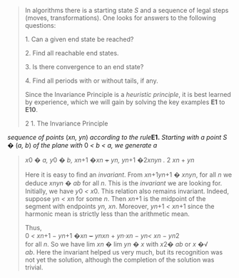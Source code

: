 > In algorithms there is a starting state *S* and a sequence of legal
> steps (moves, transformations). One looks for answers to the following
> questions:
>
> 1\. Can a given end state be reached?
>
> 2\. Find all reachable end states.
>
> 3\. Is there convergence to an end state?
>
> 4\. Find all periods with or without tails, if any.
>
> Since the Invariance Principle is a *heuristic principle*, it is best
> learned by experience, which we will gain by solving the key examples
> **E1** to **E10**.
>
> 2 1. The Invariance Principle

*sequence of points* (*xn, yn*) *according to the rule***E1.** *Starting
with a point S* � (*a, b*) *of the plane with* 0 *\< b \< a, we generate
a*

> *x*0 � *a,* *y*0 � *b,* *xn*+1 �*xn* ~~+~~ *yn,* *yn*+1 �2*xnyn* *.* 2
> *xn* + *yn*
>
> Here it is easy to ﬁnd an *invariant*. From *xn*+1*yn*+1 � *xnyn*, for
> all *n* we deduce *xnyn* � *ab* for all *n*. This is the *invariant*
> we are looking for. Initially, we have *y*0 *\< x*0. This relation
> also remains invariant. Indeed, suppose *yn \< xn* for some *n*. Then
> *xn*+1 is the midpoint of the segment with endpoints *yn, xn*.
> Moreover, *yn*+1 *\< xn*+1 since the harmonic mean is strictly less
> than the arithmetic mean.
>
> Thus,\
> 0 *\< xn*+1 − *yn*+1 �*xn* ~~−~~ *ynxn* + *yn*·*xn* − *yn\< xn* −
> *yn*2\
> for all *n*. So we have lim *xn* � lim *yn* � *x* with *x*2� *ab* or
> *x* �√\
> *ab*. Here the invariant helped us very much, but its recognition was
> not yet the solution, although the completion of the solution was
> trivial.